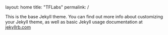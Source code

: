 layout: home
title: "TFLabs"
permalink: /

This is the base Jekyll theme. You can find out more info about customizing your Jekyll theme, as well as basic Jekyll usage documentation at [jekyllrb.com](https://jekyllrb.com/)
